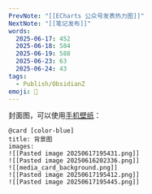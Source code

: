 ```yaml
---
PrevNote: "[[ECharts 公众号发表热力图]]"
NextNote: "[[笔记发布]]"
words:
  2025-06-17: 452
  2025-06-18: 584
  2025-06-19: 588
  2025-06-23: 63
  2025-06-24: 43
tags:
  - Publish/ObsidianZ
emoji: 📣
---
```



封面图，可以使用[手机壁纸](https://haowallpaper.com/mobileView)：

```cards-album
@card [color-blue]
title: 背景图
images:
![[Pasted image 20250617195431.png]]
![[Pasted image 20250616202336.png]]
![[media_card_background.png]]
![[Pasted image 20250617195412.png]]
![[Pasted image 20250617195445.png]]
```
